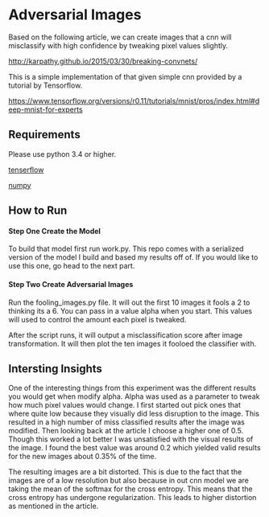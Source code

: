 # Adversarial Images

Based on the following article, we can create images that a cnn will misclassify with high confidence by tweaking pixel values slightly.

http://karpathy.github.io/2015/03/30/breaking-convnets/

This is a simple implementation of that given simple cnn provided by a tutorial by Tensorflow.

https://www.tensorflow.org/versions/r0.11/tutorials/mnist/pros/index.html#deep-mnist-for-experts

## Requirements

Please use python 3.4 or higher.

[tenserflow](https://www.tensorflow.org/versions/r0.11/get_started/os_setup.html#pip-installation)

[numpy ](http://www.scipy.org/scipylib/download.html)

## How to Run

#### Step One Create the Model

To build that model first run work.py. This repo comes with a serialized version of the model I build and based my results off of. If you would like to use this one, go head to the next part.

#### Step Two Create Adversarial Images

Run the fooling_images.py file. It will out the first 10 images it fools a 2 to thinking its a 6. You can pass in a value alpha when you start. This values will used to control the amount each pixel is tweaked.

After the script runs, it will output a misclassification score after image transformation. It will then plot the ten images it fooloed the classifier with.

## Intersting Insights

One of the interesting things from this experiment was the different results you would get when modify alpha. Alpha was used as a parameter to tweak how much pixel values would change. I first started out pick ones that where quite low because they visually did less disruption to the image. This resulted in a high number of miss classified results after the image was modified. Then looking back at the article I choose a higher one of 0.5. Though this worked a lot better I was unsatisfied with the visual results of the image. I found the best value was around 0.2 which yielded valid results for the new images about 0.35% of the time. 

The resulting images are a bit distorted. This is due to the fact that the images are of a low resolution but also because in out cnn model we are taking the mean of the softmax for the cross entropy. This means that the cross entropy has undergone regularization. This leads to higher distortion as mentioned in the article.
